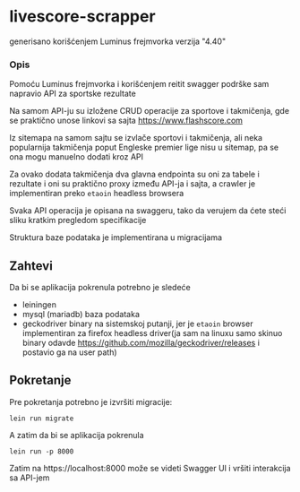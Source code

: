 # livescore-scrapper

generisano korišćenjem Luminus frejmvorka verzija "4.40"


### Opis
Pomoću Luminus frejmvorka i korišćenjem reitit swagger podrške sam napravio API za sportske rezultate

Na samom API-ju su izložene CRUD operacije za sportove i takmičenja, gde se praktično unose linkovi sa sajta https://www.flashscore.com

Iz sitemapa na samom sajtu se izvlače sportovi i takmičenja, ali neka popularnija takmičenja poput Engleske premier lige nisu u sitemap, pa se ona mogu manuelno dodati kroz API

Za ovako dodata takmičenja dva glavna endpointa su oni za tabele i rezultate i oni su praktično proxy između API-ja i sajta, a crawler je implementiran preko `etaoin` headless browsera 

Svaka API operacija je opisana na swaggeru, tako da verujem da ćete steći sliku kratkim pregledom specifikacije

Struktura baze podataka je implementirana u migracijama


## Zahtevi

Da bi se aplikacija pokrenula potrebno je sledeće
* leiningen
* mysql (mariadb) baza podataka
* geckodriver binary na sistemskoj putanji, jer je `etaoin` browser implementiran za firefox headless driver(ja sam na linuxu samo skinuo binary odavde https://github.com/mozilla/geckodriver/releases i postavio ga na user path)


## Pokretanje

Pre pokretanja potrebno je izvršiti migracije:

    lein run migrate
    
A zatim da bi se aplikacija pokrenula

    lein run -p 8000

Zatim na https://localhost:8000 može se videti Swagger UI i vršiti interakcija sa API-jem


